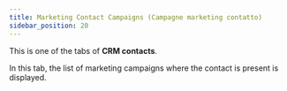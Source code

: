 ```yaml
---
title: Marketing Contact Campaigns (Campagne marketing contatto)
sidebar_position: 20
---
```


This is one of the tabs of **CRM contacts**.

In this tab, the list of marketing campaigns where the contact is present is displayed.